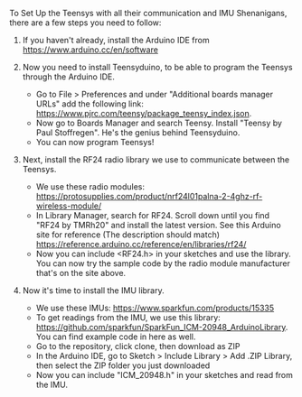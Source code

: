 To Set Up the Teensys with all their communication and IMU Shenanigans, there are a few steps you need to follow:

1. If you haven't already, install the Arduino IDE from https://www.arduino.cc/en/software

2. Now you need to install Teensyduino, to be able to program the Teensys through the Arduino IDE. 
    - Go to File > Preferences and under "Additional boards manager URLs" add the following link: https://www.pjrc.com/teensy/package_teensy_index.json. 
    - Now go to Boards Manager and search Teensy. Install "Teensy by Paul Stoffregen". He's the genius behind Teensyduino.
    - You can now program Teensys!

3. Next, install the RF24 radio library we use to communicate between the Teensys.
    - We use these radio modules: https://protosupplies.com/product/nrf24l01palna-2-4ghz-rf-wireless-module/
    - In Library Manager, search for RF24. Scroll down until you find "RF24 by TMRh20" and install the latest version. See this Arduino site for reference (The description should match) https://reference.arduino.cc/reference/en/libraries/rf24/
    - Now you can include <RF24.h> in your sketches and use the library. You can now try the sample code by the radio module manufacturer that's on the site above.

4. Now it's time to install the IMU library.
    - We use these IMUs: https://www.sparkfun.com/products/15335
    - To get readings from the IMU, we use this library: https://github.com/sparkfun/SparkFun_ICM-20948_ArduinoLibrary. You can find example code in here as well.
    - Go to the repository, click clone, then download as ZIP
    - In the Arduino IDE, go to Sketch > Include Library > Add .ZIP Library, then select the ZIP folder you just downloaded
    - Now you can include "ICM_20948.h" in your sketches and read from the IMU.
    